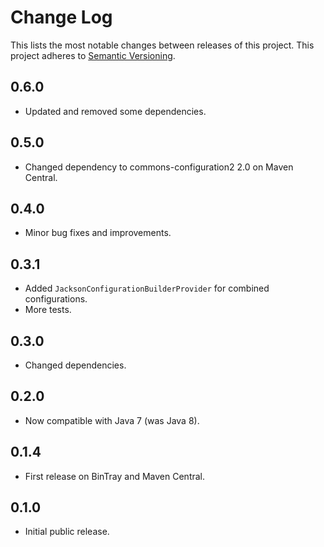 # Change Log
This lists the most notable changes between releases of this project.
This project adheres to [Semantic Versioning](http://semver.org/).

## 0.6.0

* Updated and removed some dependencies.

## 0.5.0

* Changed dependency to commons-configuration2 2.0 on Maven Central.

## 0.4.0

* Minor bug fixes and improvements.

## 0.3.1

* Added `JacksonConfigurationBuilderProvider` for combined configurations.
* More tests.


## 0.3.0

* Changed dependencies.


## 0.2.0

* Now compatible with Java 7 (was Java 8).


## 0.1.4

* First release on BinTray and Maven Central.


## 0.1.0

* Initial public release.

